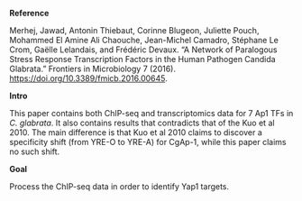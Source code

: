 **Reference**

Merhej, Jawad, Antonin Thiebaut, Corinne Blugeon, Juliette Pouch, Mohammed El Amine Ali Chaouche, Jean-Michel Camadro, Stéphane Le Crom, Gaëlle Lelandais, and Frédéric Devaux. “A Network of Paralogous Stress Response Transcription Factors in the Human Pathogen Candida Glabrata.” Frontiers in Microbiology 7 (2016). https://doi.org/10.3389/fmicb.2016.00645.

**Intro**

This paper contains both ChIP-seq and transcriptomics data for 7 Ap1 TFs in _C. glabrata_. It also contains results that contradicts that of the Kuo et al 2010. The main difference is that Kuo et al 2010 claims to discover a specificity shift (from YRE-O to YRE-A) for CgAp-1, while this paper claims no such shift.

**Goal**

Process the ChIP-seq data in order to identify Yap1 targets.
